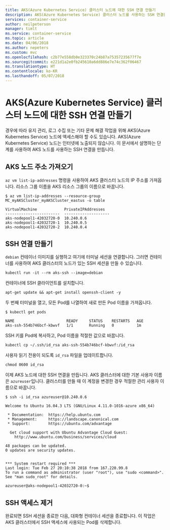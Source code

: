 ```yaml
---
title: AKS(Azure Kubernetes Service) 클러스터 노드에 대한 SSH 연결 만들기
description: AKS(Azure Kubernetes Service) 클러스터 노드를 사용하는 SSH 연결을 만듭니다.
services: container-service
author: neilpeterson
manager: timlt
ms.service: container-service
ms.topic: article
ms.date: 04/06/2018
ms.author: nepeters
ms.custom: mvc
ms.openlocfilehash: c2b77e558db0e323370c24b87a75357235677f7e
ms.sourcegitcommit: e221d1a2e0fb245610a6dd886e7e74c362f06467
ms.translationtype: HT
ms.contentlocale: ko-KR
ms.lasthandoff: 05/07/2018
---
```

# <a name="ssh-into-azure-kubernetes-service-aks-cluster-nodes"></a>AKS(Azure Kubernetes Service) 클러스터 노드에 대한 SSH 연결 만들기

경우에 따라 유지 관리, 로그 수집 또는 기타 문제 해결 작업을 위해 AKS(Azure Kubernetes Service) 노드에 액세스해야 할 수도 있습니다. AKS(Azure Kubernetes Service) 노드는 인터넷에 노출되지 않습니다. 이 문서에서 설명하는 단계를 사용하여 AKS 노드를 사용하는 SSH 연결을 만듭니다.

## <a name="get-aks-node-address"></a>AKS 노드 주소 가져오기

`az vm list-ip-addresses` 명령을 사용하여 AKS 클러스터 노드의 IP 주소를 가져옵니다. 리소스 그룹 이름을 AKS 리소스 그룹의 이름으로 바꿉니다.

```console
$ az vm list-ip-addresses --resource-group MC_myAKSCluster_myAKSCluster_eastus -o table

VirtualMachine            PrivateIPAddresses
------------------------  --------------------
aks-nodepool1-42032720-0  10.240.0.6
aks-nodepool1-42032720-1  10.240.0.5
aks-nodepool1-42032720-2  10.240.0.4
```

## <a name="create-ssh-connection"></a>SSH 연결 만들기

`debian` 컨테이너 이미지를 실행하고 여기에 터미널 세션을 연결합니다. 그러면 컨테이너를 사용하여 AKS 클러스터의 노드가 있는 SSH 세션을 만들 수 있습니다.

```console
kubectl run -it --rm aks-ssh --image=debian
```

컨테이너에 SSH 클라이언트를 설치합니다.

```console
apt-get update && apt-get install openssh-client -y
```

두 번째 터미널을 열고, 모든 Pod를 나열하여 새로 만든 Pod 이름을 가져옵니다.

```console
$ kubectl get pods

NAME                       READY     STATUS    RESTARTS   AGE
aks-ssh-554b746bcf-kbwvf   1/1       Running   0          1m
```

SSH 키를 Pod에 복사하고, Pod 이름을 적절한 값으로 바꿉니다.

```console
kubectl cp ~/.ssh/id_rsa aks-ssh-554b746bcf-kbwvf:/id_rsa
```

사용자 읽기 전용이 되도록 `id_rsa` 파일을 업데이트합니다.

```console
chmod 0600 id_rsa
```

이제 AKS 노드에 대한 SSH 연결을 만듭니다. AKS 클러스터에 대한 기본 사용자 이름은 `azureuser`입니다. 클러스터를 만들 때 이 계정을 변경한 경우 적절한 관리 사용자 이름으로 바꿉니다.

```console
$ ssh -i id_rsa azureuser@10.240.0.6

Welcome to Ubuntu 16.04.3 LTS (GNU/Linux 4.11.0-1016-azure x86_64)

 * Documentation:  https://help.ubuntu.com
 * Management:     https://landscape.canonical.com
 * Support:        https://ubuntu.com/advantage

  Get cloud support with Ubuntu Advantage Cloud Guest:
    http://www.ubuntu.com/business/services/cloud

48 packages can be updated.
0 updates are security updates.


*** System restart required ***
Last login: Tue Feb 27 20:10:38 2018 from 167.220.99.8
To run a command as administrator (user "root"), use "sudo <command>".
See "man sudo_root" for details.

azureuser@aks-nodepool1-42032720-0:~$
```

## <a name="remove-ssh-access"></a>SSH 액세스 제거

완료되면 SSH 세션을 종료한 다음, 대화형 컨테이너 세션을 종료합니다. 이 작업은 AKS 클러스터에서 SSH 액세스에 사용되는 Pod를 삭제합니다.
